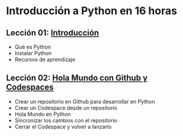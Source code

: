# Introducción a Python  en 16 horas

## Lección 01: [Introducción](01_Introduccion.md)
- Qué es Python 
- Instalar Python 
- Recursos de aprendizaje

## Lección 02: [Hola Mundo con Github y Codespaces](02_Repo_Codespaces.md)
- Crear un repositorio en Github para desarrollar en Python 
- Crear un Codespace desde un repositorio
- Hola Mundo en Python
- Sincronizar los cambios con el repositorio
- Cerrar el Codespace y volver a lanzarlo
